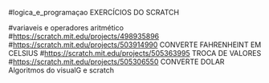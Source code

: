  #logica_e_programaçao
 EXERCÍCIOS DO SCRATCH

 #variaveis e operadores aritmético 
 #https://scratch.mit.edu/projects/498935896 
 #https://scratch.mit.edu/projects/503914990 CONVERTE FAHRENHEINT EM CELSIUS 
 #https://scratch.mit.edu/projects/505363995 TROCA DE VALORES
 #https://scratch.mit.edu/projects/505306550 CONVERTE DOLAR
 Algoritmos do visualG e scratch

